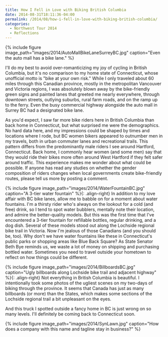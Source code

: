 ```yaml
---
title: How I Fell in Love with Biking British Columbia
date: 2014-08-31T18:11:36-04:00
permalink: /2014/08/how-i-fell-in-love-with-biking-british-columbia/
categories:
  - Northwest Tour 2014
  - Reflections
---
```

{% include figure image_path="images/2014/AutoMallBikeLaneSurreyBC.jpg" caption="Even the auto mall has a bike lane." %}

I'll do my best to avoid over-romanticizing my joy of cycling in British Columbia, but it's no comparison to my home state of Connecticut, whose unofficial motto is "bike at your own risk." While I only traveled about 60 miles through this Canadian province, mostly in the metropolitan Vancouver and Victoria regions, I was absolutely blown away by the bike-friendly green signs and painted lanes that greeted me nearly everywhere, through downtown streets, outlying suburbs, rural farm roads, and on the ramp up to the ferry. Even the busy commercial highway alongside the auto mall in Surrey BC had a designated bike lane.

As you'd expect, I saw far more bike riders here in British Columbia than back home in Connecticut, but what surprised me were the demographics. No hard data here, and my impressions could be shaped by times and locations where I rode, but BC women bikers appeared to outnumber men in my travels, both in urban commuter lanes and recreational trails. This pattern differs from the predominantly male riders I see around Hartford, Connecticut. Back home, I commonly hear women (and some men) say that they would ride their bikes more often around West Hartford if they felt safer around traffic. This experience makes me wonder about what could be possible. If anyone has read any studies on whether the gender composition of riders changes when local governments create bike-friendly routes, please tell us more by posting a comment.

{% include figure image_path="images/2014/WaterFountainBC.jpg"  caption="A 3-tier water fountain" %}{: .align-right}
In addition to my love affair with BC bike lanes, allow me to babble on for a moment about water fountains. I'm a thirsty rider who's always on the lookout for a cold (and free) drink, so I tend to spot water bubblers, mentally note their location, and admire the better-quality models. But this was the first time that I've encountered a 3-tier fountain for refillable bottles, regular drinking, and a dog dish. Several of these models stood out along the Lochside regional bike trail in Victoria. Now I'm jealous of those Canadians (and you should be, too). Why don't we have water fountains like these in Connecticut's public parks or shopping areas like Blue Back Square? As State Senator Beth Bye reminds us, we waste a lot of money on shipping and purchasing bottled water. Sometimes you need to travel outside your hometown to reflect on how things could be different.

{% include figure image_path="images/2014/BillboardsBC.jpg"  caption="Ugly billboards along Lochside bike trail and adjacent highway" %}{: .align-right}
Not everything in British Columbia is beautiful. I intentionally took some photos of the ugliest scenes on my two-days of biking through the province. It seems that Canada has just as many billboards (or more) than the States, which makes some sections of the Lochside regional trail a bit unpleasant on the eyes.

And this truck I spotted outside a fancy home in BC is just wrong on so many levels. I'll definitely be coming back to Connecticut soon.

{% include figure image_path="images/2014/SynLawn.jpg"  caption="How does a company with this name and tagline stay in business?" %}
